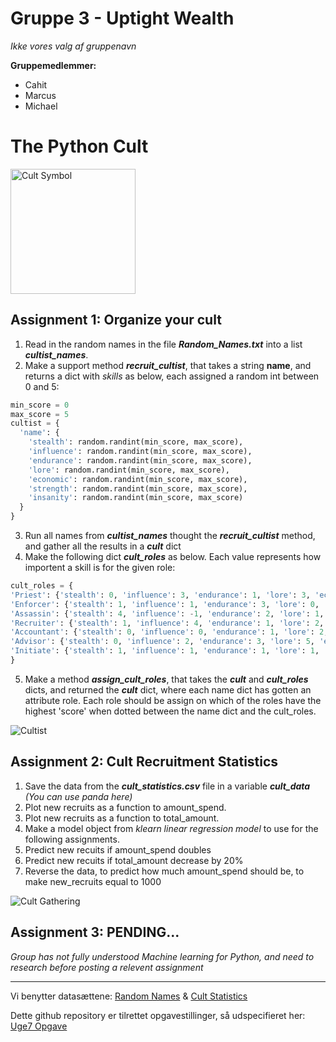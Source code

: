 # Gruppe 3 - Uptight Wealth
*Ikke vores valg af gruppenavn*

**Gruppemedlemmer:**
- Cahit
- Marcus
- Michael

# The Python Cult

<img src="https://images-wixmp-ed30a86b8c4ca887773594c2.wixmp.com/f/bb485920-261e-46b9-896a-cb18fda5d929/dbvl0da-050b7754-242a-4a9f-adff-e4a4c8652fcd.png?token=eyJ0eXAiOiJKV1QiLCJhbGciOiJIUzI1NiJ9.eyJzdWIiOiJ1cm46YXBwOiIsImlzcyI6InVybjphcHA6Iiwib2JqIjpbW3sicGF0aCI6IlwvZlwvYmI0ODU5MjAtMjYxZS00NmI5LTg5NmEtY2IxOGZkYTVkOTI5XC9kYnZsMGRhLTA1MGI3NzU0LTI0MmEtNGE5Zi1hZGZmLWU0YTRjODY1MmZjZC5wbmcifV1dLCJhdWQiOlsidXJuOnNlcnZpY2U6ZmlsZS5kb3dubG9hZCJdfQ.39OiImVLazb8JFOfhDJWFl2529SJ7obSvPHoSpKNka4" alt="Cult Symbol" width="200">

## Assignment 1: Organize your cult

1. Read in the random names in the file ***Random_Names.txt*** into a list ***cultist_names***.
2. Make a support method ***recruit_cultist***, that takes a string **name**, and returns a dict with *skills* as below, each assigned a random int between 0 and 5:
```python
min_score = 0
max_score = 5
cultist = {
  'name': {
    'stealth': random.randint(min_score, max_score), 
    'influence': random.randint(min_score, max_score), 
    'endurance': random.randint(min_score, max_score), 
    'lore': random.randint(min_score, max_score), 
    'economic': random.randint(min_score, max_score), 
    'strength': random.randint(min_score, max_score), 
    'insanity': random.randint(min_score, max_score)
  }
}
```
3. Run all names from ***cultist_names*** thought the ***recruit_cultist*** method, and gather all the results in a ***cult*** dict
4. Make the following dict ***cult_roles*** as below. Each value represents how importent a skill is for the given role:
```python
cult_roles = {
'Priest': {'stealth': 0, 'influence': 3, 'endurance': 1, 'lore': 3, 'economic': 0, 'strength': 0, 'insanity': 5},
'Enforcer': {'stealth': 1, 'influence': 1, 'endurance': 3, 'lore': 0, 'economic': 0, 'strength': 4, 'insanity': 1},
'Assassin': {'stealth': 4, 'influence': -1, 'endurance': 2, 'lore': 1, 'economic': 0, 'strength': 2, 'insanity': 3},
'Recruiter': {'stealth': 1, 'influence': 4, 'endurance': 1, 'lore': 2, 'economic': 2, 'strength': 0, 'insanity': 4},
'Accountant': {'stealth': 0, 'influence': 0, 'endurance': 1, 'lore': 2, 'economic': 5, 'strength': 1, 'insanity': -1},
'Advisor': {'stealth': 0, 'influence': 2, 'endurance': 3, 'lore': 5, 'economic': 1, 'strength': 0, 'insanity': 2},
'Initiate': {'stealth': 1, 'influence': 1, 'endurance': 1, 'lore': 1, 'economic': 1, 'strength': 1, 'insanity': 1}
}
```
5. Make a method ***assign_cult_roles***, that takes the ***cult*** and ***cult_roles*** dicts, and returned the ***cult*** dict, where each name dict has gotten an attribute role. Each role should be assign on which of the roles have the highest 'score' when dotted between the name dict and the cult_roles.



<img src="https://images-wixmp-ed30a86b8c4ca887773594c2.wixmp.com/f/be796ae1-a2db-40a4-ab06-6aa42a607e91/dd7vv03-f5d37c61-a181-4185-84b5-866857e0965b.png?token=eyJ0eXAiOiJKV1QiLCJhbGciOiJIUzI1NiJ9.eyJzdWIiOiJ1cm46YXBwOiIsImlzcyI6InVybjphcHA6Iiwib2JqIjpbW3sicGF0aCI6IlwvZlwvYmU3OTZhZTEtYTJkYi00MGE0LWFiMDYtNmFhNDJhNjA3ZTkxXC9kZDd2djAzLWY1ZDM3YzYxLWExODEtNDE4NS04NGI1LTg2Njg1N2UwOTY1Yi5wbmcifV1dLCJhdWQiOlsidXJuOnNlcnZpY2U6ZmlsZS5kb3dubG9hZCJdfQ.R7fnou_nsvV9raJk_o1eyJ14ETdryFbAm8a4wLdUQ2M" alt="Cultist">

## Assignment 2: Cult Recruitment Statistics
1. Save the data from the ***cult_statistics.csv*** file in a variable ***cult_data*** *(You can use panda here)*
2. Plot new recruits as a function to amount_spend.
3. Plot new recruits as a function to total_amount.
4. Make a model object from *klearn linear regression model* to use for the following assignments.
5. Predict new recuits if amount_spend doubles
6. Predict new recuits if total_amount decrease by 20%
7. Reverse the data, to predict how much amount_spend should be, to make new_recruits equal to 1000

<img src="https://thebingbutt.files.wordpress.com/2019/01/buttcultgathering.jpg" alt="Cult Gathering">



## Assignment 3: PENDING...
*Group has not fully understood Machine learning for Python, and need to research before posting a relevent assignment*

_______________________

Vi benytter datasættene: [Random Names](https://raw.githubusercontent.com/Micniks/Python-Week10-Group-3-Assignments/main/Random_Names.txt) & [Cult Statistics](https://raw.githubusercontent.com/Micniks/Python-Week10-Group-3-Assignments/main/cult_statistics.csv)

Dette github repository er tilrettet opgavestillinger, så udspecifieret her: [Uge7 Opgave](https://docs.google.com/document/d/1ojSiBWwLo4-Rc7763vx6aVEYdNluATOMja9qqk4dodU/edit#) 
